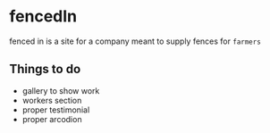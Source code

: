 # fencedIn

fenced in is a site for a company meant to supply fences for `farmers`

## Things to do
+ gallery to show work
+ workers section
+ proper testimonial
+ proper arcodion